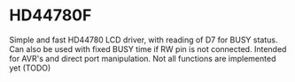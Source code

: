 # HD44780F
Simple and fast HD44780 LCD driver, with reading of D7 for BUSY status. Can also be used with fixed BUSY time if RW pin is not connected. Intended for AVR's and direct port manipulation. Not all functions are implemented yet (TODO)
